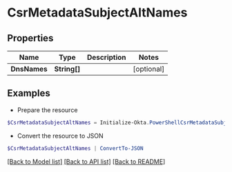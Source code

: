 # CsrMetadataSubjectAltNames
## Properties

Name | Type | Description | Notes
------------ | ------------- | ------------- | -------------
**DnsNames** | **String[]** |  | [optional] 

## Examples

- Prepare the resource
```powershell
$CsrMetadataSubjectAltNames = Initialize-Okta.PowerShellCsrMetadataSubjectAltNames  -DnsNames null
```

- Convert the resource to JSON
```powershell
$CsrMetadataSubjectAltNames | ConvertTo-JSON
```

[[Back to Model list]](../README.md#documentation-for-models) [[Back to API list]](../README.md#documentation-for-api-endpoints) [[Back to README]](../README.md)

